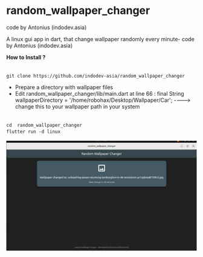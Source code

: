 # random_wallpaper_changer
code by Antonius (indodev.asia)

A linux gui app in dart, that change wallpaper randomly every minute- code by Antonius (indodev.asia)

**How to Install ?**


<code>
git clone https://github.com/indodev-asia/random_wallpaper_changer
</code>

- Prepare a directory with wallpaper files
- Edit random_wallpaper_changer/lib/main.dart at line 66 :
  final String wallpaperDirectory = '/home/robohax/Desktop/Wallpaper/Car'; ----> change this to your wallpaper path in your system

<code>
cd  random_wallpaper_changer
flutter run -d linux
</code>

<br>
<img src="https://raw.githubusercontent.com/indodev-asia/random_wallpaper_changer/refs/heads/main/screenshot.png">

